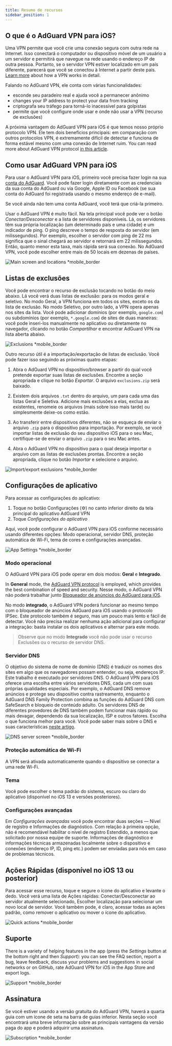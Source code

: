 ```yaml
---
title: Resumo de recursos
sidebar_position: 1
---
```


## O que é o AdGuard VPN para iOS?

Uma VPN permite que você crie uma conexão segura com outra rede na Internet. Isso conectará o computador ou dispositivo móvel de um usuário a um servidor e permitirá que navegue na rede usando o endereço IP de outra pessoa. Portanto, se o servidor VPN estiver localizado em um país diferente, parecerá que você se conectou à Internet a partir deste país. [Learn more](/general/how-vpn-works) about how a VPN works in detail.

Falando no AdGuard VPN, ele conta com várias funcionalidades:

- esconde seu paradeiro real e ajuda você a permanecer anônimo
- changes your IP address to protect your data from tracking
- criptografa seu tráfego para torná-lo inacessível para golpistas
- permite que você configure onde usar e onde não usar a VPN (recurso de exclusões)

A próxima vantagem do AdGuard VPN para iOS é que temos nosso próprio protocolo VPN. Ele tem dois benefícios principais: em comparação com outros protocolos VPN, é extremamente difícil de detectar e funciona de forma estável mesmo com uma conexão de Internet ruim. You can read more about AdGuard VPN protocol [in this article](/general/adguard-vpn-protocol).

## Como usar AdGuard VPN para iOS

Para usar o AdGuard VPN para iOS, primeiro você precisa fazer login na sua [conta do AdGuard](https://my.adguard.com/). Você pode fazer login diretamente com as credenciais da sua conta do AdGuard ou via Google, Apple ID ou Facebook (se sua conta do AdGuard foi registrada usando o mesmo endereço de e-mail).

Se você ainda não tem uma conta AdGuard, você terá que criá-la primeiro.

Usar o AdGuard VPN é muito fácil. Na tela principal você pode ver o botão *Conectar/Desconectar* e a lista de servidores disponíveis. Lá, os servidores têm sua própria localização (um determinado país e uma cidade) e um indicador de ping. O ping descreve o tempo de resposta do servidor (em milissegundos). Por exemplo, escolher o servidor com ping de 22 ms significa que o sinal chegará ao servidor e retornará em 22 milissegundos. Então, quanto menor esta taxa, mais rápida será sua conexão. No AdGuard VPN, você pode escolher entre mais de 50 locais em dezenas de países.

![Main screen and locations *mobile_border](https://cdn.adguardvpn.com/content/kb/vpn/ios/1.png?123)

## Listas de exclusões

Você pode encontrar o recurso de exclusão tocando no botão do meio abaixo. Lá você verá duas listas de exclusão: para os modos geral e seletivo. No modo Geral, a VPN funciona em todos os sites, exceto os da lista de exclusão. No modo Seletivo, por outro lado, a VPN opera apenas nos sites da lista. Você pode adicionar domínios (por exemplo, `google.com`) ou subdomínios (por exemplo, `*.google.com`) de sites de duas maneiras: você pode inseri-los manualmente no aplicativo ou diretamente no navegador, clicando no botão *Compartilhar* e encontrar AdGuard VPN na lista aberta abaixo.

![Exclusions *mobile_border](https://cdn.adguardvpn.com/content/kb/vpn/ios/2.png?123)

Outro recurso útil é a importação/exportação de listas de exclusão. Você pode fazer isso seguindo as próximas quatro etapas:

1. Abra o AdGuard VPN no dispositivo/browser a partir do qual você pretende exportar suas listas de exclusões. Encontre a seção apropriada e clique no botão *Exportar*. O arquivo `exclusions.zip` será baixado.

2. Existem dois arquivos `.txt` dentro do arquivo, um para cada uma das listas Geral e Seletiva. Adicione mais exclusões a elas, exclua as existentes, renomeie os arquivos (mais sobre isso mais tarde) ou simplesmente deixe-os como estão.

3. Ao transferir entre dispositivos diferentes, não se esqueça de enviar o arquivo `.zip` para o dispositivo para importação. Por exemplo, se você importar listas de exclusão do seu dispositivo iOS para o seu Mac, certifique-se de enviar o arquivo `.zip` para o seu Mac antes.

4. Abra o AdGuard VPN no dispositivo para o qual deseja importar o arquivo com as listas de exclusões prontas. Encontre a seção apropriada, clique no botão *Importar* e selecione o arquivo.

![Import/export exclusions *mobile_border](https://cdn.adguardvpn.com/content/kb/vpn/ios/import-export-exclusions.png)

## Configurações de aplicativo

Para acessar as configurações do aplicativo:

1. Toque no botão Configurações (⚙) no canto inferior direito da tela principal do aplicativo AdGuard VPN
2. Toque *Configurações do aplicativo*

Aqui, você pode configurar o AdGuard VPN para iOS conforme necessário usando diferentes opções: Modo operacional, servidor DNS, proteção automática de Wi-Fi, tema de cores e configurações avançadas.

![App Settings *mobile_border](https://cdn.adguardvpn.com/content/kb/vpn/ios/app-settings.png)

### Modo operacional

O AdGuard VPN para iOS pode operar em dois modos: **Geral** e **Integrado**.

In **General** mode, the [AdGuard VPN protocol](/general/adguard-vpn-protocol) is employed, which provides the best combination of speed and security. Nesse modo, o AdGuard VPN não poderá trabalhar junto [Bloqueador de anúncios do AdGuard para iOS](https://adguard.com/kb/adguard-for-ios/overview/).

No modo **integrado**, o AdGuard VPN poderá funcionar ao mesmo tempo com o bloqueador de anúncios AdGuard para iOS usando o protocolo IPSec. Este protocolo também é seguro, mas um pouco mais lento e fácil de detectar. Você não precisa realizar nenhuma ação adicional para configurar a integração: basta instalar os dois aplicativos e alternar para este modo.
> Observe que no modo **Integrado** você não pode usar o recurso Exclusões ou o recurso de servidor DNS.

### Servidor DNS

O objetivo do sistema de nome de domínio (DNS) é traduzir os nomes dos sites em algo que os navegadores possam entender, ou seja, endereços IP. Este trabalho é executado por servidores DNS. O AdGuard VPN para iOS oferece uma escolha entre vários servidores DNS, cada um com suas próprias qualidades especiais. Por exemplo, o AdGuard DNS remove anúncios e protege seu dispositivo contra rastreamento, enquanto o AdGuard DNS Family Protection combina as funções do AdGuard DNS com SafeSearch e bloqueio de conteúdo adulto. Os servidores DNS de diferentes provedores de DNS também podem funcionar mais rápido ou mais devagar, dependendo da sua localização, ISP e outros fatores. Escolha o que funciona melhor para você. Você pode saber mais sobre o DNS e suas características [neste artigo](https://adguard-dns.io/kb/general/dns-filtering/#what-is-dns).

![DNS server screen *mobile_border](https://cdn.adguardvpn.com/content/kb/vpn/ios/dns-server.png)

### Proteção automática de Wi-Fi

A VPN será ativada automaticamente quando o dispositivo se conectar a uma rede Wi-Fi.

### Tema

Você pode escolher o tema padrão do sistema, escuro ou claro do aplicativo (disponível no iOS 13 e versões posteriores).

### Configurações avançadas

Em *Configurações avançadas* você pode encontrar duas seções — Nível de registro e Informações de diagnóstico. Com relação à primeira opção, não é recomendável habilitar o nível de registro Estendido, a menos que solicitado por nossa equipe de suporte. Informações de diagnóstico e informações técnicas armazenadas localmente sobre o dispositivo e conexões (endereço IP, ID, ping etc.) podem ser enviadas para nós em caso de problemas técnicos.

## Ações Rápidas (disponível no iOS 13 ou posterior)

Para acessar esse recurso, toque e segure o ícone do aplicativo e levante o dedo. Você verá uma lista de Ações rápidas: Conectar/Desconectar ao servidor atualmente selecionado, Escolher localização para selecionar um novo local de servidor. Você também pode, é claro, acessar todas as ações padrão, como remover o aplicativo ou mover o ícone do aplicativo.

![Quick actions *mobile_border](https://cdn.adguardvpn.com/content/kb/vpn/ios/quick-actions.png)

## Suporte

There is a variety of helping features in the app (press the *Settings* button at the bottom right and then *Support*): you can see the FAQ section, report a bug, leave feedback, discuss your problems and suggestions in social networks or on GitHub, rate AdGuard VPN for iOS in the App Store and export logs.

![Support *mobile_border](https://cdn.adguardvpn.com/content/kb/vpn/ios/support.png)

## Assinatura

Se você estiver usando a versão gratuita do AdGuard VPN, haverá a quarta guia com um ícone de seta na barra de guias inferior. Nesta seção você encontrará uma breve informação sobre as principais vantagens da versão paga do app e poderá adquirir uma assinatura.

![Subscription *mobile_border](https://cdn.adguardvpn.com/content/kb/vpn/ios/subscription_en.png)
